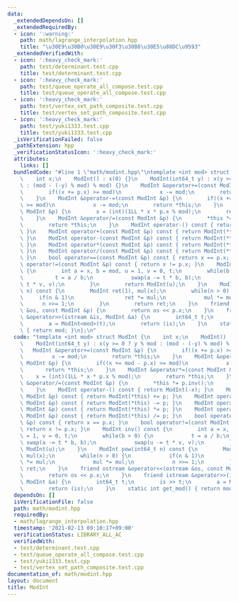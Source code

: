 ```yaml
---
data:
  _extendedDependsOn: []
  _extendedRequiredBy:
  - icon: ':warning:'
    path: math/lagrange_interpolation.hpp
    title: "\u30E9\u30B0\u30E9\u30F3\u30B8\u30E5\u88DC\u9593"
  _extendedVerifiedWith:
  - icon: ':heavy_check_mark:'
    path: test/determinant.test.cpp
    title: test/determinant.test.cpp
  - icon: ':heavy_check_mark:'
    path: test/queue_operate_all_compose.test.cpp
    title: test/queue_operate_all_compose.test.cpp
  - icon: ':heavy_check_mark:'
    path: test/vertex_set_path_composite.test.cpp
    title: test/vertex_set_path_composite.test.cpp
  - icon: ':heavy_check_mark:'
    path: test/yuki1333.test.cpp
    title: test/yuki1333.test.cpp
  _isVerificationFailed: false
  _pathExtension: hpp
  _verificationStatusIcon: ':heavy_check_mark:'
  attributes:
    links: []
  bundledCode: "#line 1 \"math/modint.hpp\"\ntemplate <int mod> struct ModInt {\n\
    \    int x;\n    ModInt() : x(0) {}\n    ModInt(int64_t y) : x(y >= 0 ? y % mod\
    \ : (mod - (-y) % mod) % mod) {}\n    ModInt &operator+=(const ModInt &p) {\n\
    \        if((x += p.x) >= mod)\n            x -= mod;\n        return *this;\n\
    \    }\n    ModInt &operator-=(const ModInt &p) {\n        if((x += mod - p.x)\
    \ >= mod)\n            x -= mod;\n        return *this;\n    }\n    ModInt &operator*=(const\
    \ ModInt &p) {\n        x = (int)(1LL * x * p.x % mod);\n        return *this;\n\
    \    }\n    ModInt &operator/=(const ModInt &p) {\n        *this *= p.inv();\n\
    \        return *this;\n    }\n    ModInt operator-() const { return ModInt(-x);\
    \ }\n    ModInt operator+(const ModInt &p) const { return ModInt(*this) += p;\
    \ }\n    ModInt operator-(const ModInt &p) const { return ModInt(*this) -= p;\
    \ }\n    ModInt operator*(const ModInt &p) const { return ModInt(*this) *= p;\
    \ }\n    ModInt operator/(const ModInt &p) const { return ModInt(*this) /= p;\
    \ }\n    bool operator==(const ModInt &p) const { return x == p.x; }\n    bool\
    \ operator!=(const ModInt &p) const { return x != p.x; }\n    ModInt inv() const\
    \ {\n        int a = x, b = mod, u = 1, v = 0, t;\n        while(b > 0) {\n  \
    \          t = a / b;\n            swap(a -= t * b, b);\n            swap(u -=\
    \ t * v, v);\n        }\n        return ModInt(u);\n    }\n    ModInt pow(int64_t\
    \ n) const {\n        ModInt ret(1), mul(x);\n        while(n > 0) {\n       \
    \     if(n & 1)\n                ret *= mul;\n            mul *= mul;\n      \
    \      n >>= 1;\n        }\n        return ret;\n    }\n    friend ostream &operator<<(ostream\
    \ &os, const ModInt &p) {\n        return os << p.x;\n    }\n    friend istream\
    \ &operator>>(istream &is, ModInt &a) {\n        int64_t t;\n        is >> t;\n\
    \        a = ModInt<mod>(t);\n        return (is);\n    }\n    static int get_mod()\
    \ { return mod; }\n};\n"
  code: "template <int mod> struct ModInt {\n    int x;\n    ModInt() : x(0) {}\n\
    \    ModInt(int64_t y) : x(y >= 0 ? y % mod : (mod - (-y) % mod) % mod) {}\n \
    \   ModInt &operator+=(const ModInt &p) {\n        if((x += p.x) >= mod)\n   \
    \         x -= mod;\n        return *this;\n    }\n    ModInt &operator-=(const\
    \ ModInt &p) {\n        if((x += mod - p.x) >= mod)\n            x -= mod;\n \
    \       return *this;\n    }\n    ModInt &operator*=(const ModInt &p) {\n    \
    \    x = (int)(1LL * x * p.x % mod);\n        return *this;\n    }\n    ModInt\
    \ &operator/=(const ModInt &p) {\n        *this *= p.inv();\n        return *this;\n\
    \    }\n    ModInt operator-() const { return ModInt(-x); }\n    ModInt operator+(const\
    \ ModInt &p) const { return ModInt(*this) += p; }\n    ModInt operator-(const\
    \ ModInt &p) const { return ModInt(*this) -= p; }\n    ModInt operator*(const\
    \ ModInt &p) const { return ModInt(*this) *= p; }\n    ModInt operator/(const\
    \ ModInt &p) const { return ModInt(*this) /= p; }\n    bool operator==(const ModInt\
    \ &p) const { return x == p.x; }\n    bool operator!=(const ModInt &p) const {\
    \ return x != p.x; }\n    ModInt inv() const {\n        int a = x, b = mod, u\
    \ = 1, v = 0, t;\n        while(b > 0) {\n            t = a / b;\n           \
    \ swap(a -= t * b, b);\n            swap(u -= t * v, v);\n        }\n        return\
    \ ModInt(u);\n    }\n    ModInt pow(int64_t n) const {\n        ModInt ret(1),\
    \ mul(x);\n        while(n > 0) {\n            if(n & 1)\n                ret\
    \ *= mul;\n            mul *= mul;\n            n >>= 1;\n        }\n        return\
    \ ret;\n    }\n    friend ostream &operator<<(ostream &os, const ModInt &p) {\n\
    \        return os << p.x;\n    }\n    friend istream &operator>>(istream &is,\
    \ ModInt &a) {\n        int64_t t;\n        is >> t;\n        a = ModInt<mod>(t);\n\
    \        return (is);\n    }\n    static int get_mod() { return mod; }\n};"
  dependsOn: []
  isVerificationFile: false
  path: math/modint.hpp
  requiredBy:
  - math/lagrange_interpolation.hpp
  timestamp: '2021-02-13 09:10:17+09:00'
  verificationStatus: LIBRARY_ALL_AC
  verifiedWith:
  - test/determinant.test.cpp
  - test/queue_operate_all_compose.test.cpp
  - test/yuki1333.test.cpp
  - test/vertex_set_path_composite.test.cpp
documentation_of: math/modint.hpp
layout: document
title: ModInt
---
```

